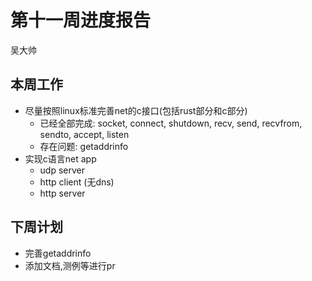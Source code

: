 # 第十一周进度报告

吴大帅
## 本周工作
- 尽量按照linux标准完善net的c接口(包括rust部分和c部分)
    - 已经全部完成: socket, connect, shutdown, recv, send, recvfrom, sendto, accept, listen
    - 存在问题: getaddrinfo
- 实现c语言net app
    - udp server
    - http client (无dns)
    - http server

## 下周计划
- 完善getaddrinfo
- 添加文档,测例等进行pr